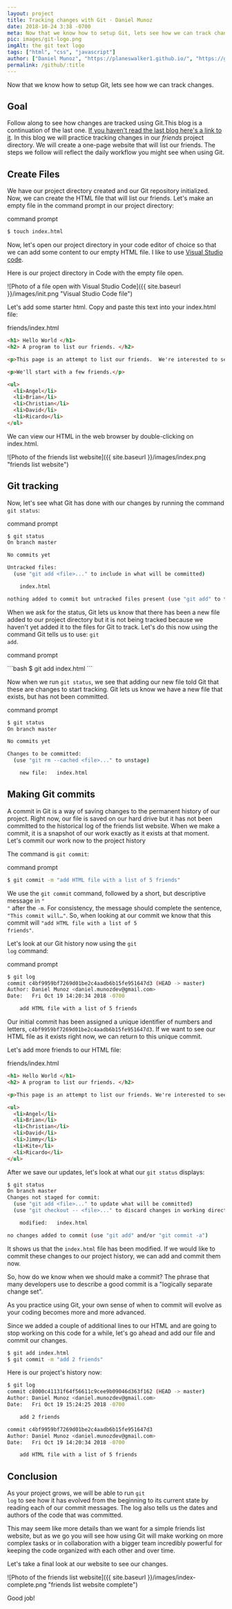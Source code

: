 ```yaml
---
layout: project
title: Tracking changes with Git · Daniel Munoz
date: 2018-10-24 3:38 -0700
meta: Now that we know how to setup Git, lets see how we can track changes.
pic: images/git-logo.png
imgAlt: the git text logo
tags: ["html", "css", "javascript"]
author: ["Daniel Munoz", "https://planeswalker1.github.io/", "https://github.com/planeswalker1"]
permalink: /github/:title
---
```


Now that we know how to setup Git, lets see how we can track changes.

## Goal

Follow along to see how changes are tracked using Git.This blog is a continuation of the last one. <a href="{{ site.baseurl }}/2018/10/17/initializing-Git">If you haven't read the last blog here's a link to it</a>. In this blog we will practice tracking changes in our <em>friends</em> project directory. We will create a one-page website that will list our friends. The steps we follow will reflect the daily workflow you might see when using Git.

## Create Files
We have our project directory created and our Git repository initialized. Now, we can create the HTML file that will list our friends. Let's make an empty file in the command prompt in our project directory:

<p class="highlight__file-desc">command prompt</p>

```bash
$ touch index.html
```

Now, let's open our project directory in your code editor of choice so that we can add some content to our empty HTML file. I like to use <a href="https://code.visualstudio.com/">Visual Studio code</a>.

Here is our project directory in Code with the empty file open.

![Photo of a file open with Visual Studio Code]({{ site.baseurl }}/images/init.png "Visual Studio Code file")

Let's add some starter html. Copy and paste this text into your index.html file:

<p class="highlight__file-desc">friends/index.html</p>

```html
<h1> Hello World </h1>
<h2> A program to list our friends. </h2>

<p>This page is an attempt to list our friends.  We're interested to see how long our list can become.</p>

<p>We'll start with a few friends.</p>

<ul>
  <li>Angel</li>
  <li>Brian</li>
  <li>Christian</li>
  <li>David</li>
  <li>Ricardo</li>
</ul>
```

We can view our HTML in the web browser by double-clicking on index.html.

![Photo of the friends list website]({{ site.baseurl }}/images/index.png "friends list website")

## Git tracking

Now, let's see what Git has done with our changes by running the command <code class="code">git status</code>:

<p class="highlight__file-desc">command prompt</p>

```bash
$ git status
On branch master

No commits yet

Untracked files:
  (use "git add <file>..." to include in what will be committed)

	index.html

nothing added to commit but untracked files present (use "git add" to track)

```

When we ask for the status, Git lets us know that there has been a new file added to our project directory but it is not being tracked because we haven't yet added it to the files for Git to track. Let's do this now using the command Git tells us to use: <code class="code">git add</code>.

<p class="highlight__file-desc">command prompt</p>
```bash
$ git add index.html
```

Now when we run <code class="code">git status</code>, we see that adding our new file told Git that these are changes to start tracking. Git lets us know we have a new file that exists, but has not been committed.

<p class="highlight__file-desc">command prompt</p>

```bash
$ git status
On branch master

No commits yet

Changes to be committed:
  (use "git rm --cached <file>..." to unstage)

	new file:   index.html
```

## Making Git commits

A commit in Git is a way of saving changes to the permanent history of our project. Right now, our file is saved on our hard drive but it has not been committed to the historical log of the friends list website. When we make a commit, it is a snapshot of our work exactly as it exists at that moment. Let's commit our work now to the project history

The command is <code class="code">git commit</code>:

<p class="highlight__file-desc">command prompt</p>

```bash
$ git commit -m "add HTML file with a list of 5 friends"
```

We use the <code class="code">git commit</code> command, followed by a short, but descriptive message in <code class="code code--red">" "</code> after the <code class="code code--blue">-m</code>. For consistency, the message should complete the sentence, <code class="code code--red">"This commit will…"</code>. So, when looking at our commit we know that this commit will <code class="code code--red">"add HTML file with a list of 5 friends"</code>.

Let's look at our Git history now using the <code class="code">git log</code> command:

<p class="highlight__file-desc">command prompt</p>

```bash
$ git log
commit c4bf9959bf7269d01be2c4aadb6b15fe951647d3 (HEAD -> master)
Author: Daniel Munoz <daniel.munozdev@gmail.com>
Date:   Fri Oct 19 14:20:34 2018 -0700

    add HTML file with a list of 5 friends
```

Our initial commit has been assigned a unique identifier of numbers and letters, <code class="code code--blue">c4bf9959bf7269d01be2c4aadb6b15fe951647d3</code>. If we want to see our HTML file as it exists right now, we can return to this unique commit.

Let's add more friends to our HTML file:

<p class="highlight__file-desc">friends/index.html</p>

```html
<h1> Hello World </h1>
<h2> A program to list our friends. </h2>

<p>This page is an attempt to list our friends. We're interested to see how long our list can become.</p>

<ul>
  <li>Angel</li>
  <li>Brian</li>
  <li>Christian</li>
  <li>David</li>
  <li>Jimmy</li>
  <li>Kite</li>
  <li>Ricardo</li>
</ul>
```

After we save our updates, let's look at what our <code class="code">git status</code> displays:

```bash
$ git status
On branch master
Changes not staged for commit:
  (use "git add <file>..." to update what will be committed)
  (use "git checkout -- <file>..." to discard changes in working directory)

	modified:   index.html

no changes added to commit (use "git add" and/or "git commit -a")
```

It shows us that the <code class="code">index.html</code> file has been modified. If we would like to commit these changes to our project history, we can add and commit them now.

So, how do we know when we should make a commit? The phrase that many developers use to describe a good commit is a "logically separate change set".

As you practice using Git, your own sense of when to commit will evolve as your coding becomes more and more advanced.

Since we added a couple of additional lines to our HTML and are going to stop working on this code for a while, let's go ahead and add our file and commit our changes.

```bash
$ git add index.html
$ git commit -m "add 2 friends"
```

Here is our project's history now:

```bash
$ git log
commit c8000c41131f64f56611c9cee9b09046d363f162 (HEAD -> master)
Author: Daniel Munoz <daniel.munozdev@gmail.com>
Date:   Fri Oct 19 15:24:25 2018 -0700

    add 2 friends

commit c4bf9959bf7269d01be2c4aadb6b15fe951647d3
Author: Daniel Munoz <daniel.munozdev@gmail.com>
Date:   Fri Oct 19 14:20:34 2018 -0700

    add HTML file with a list of 5 friends

```

## Conclusion

As your project grows, we will be able to run <code class="code">git log</code> to see how it has evolved from the beginning to its current state by reading each of our commit messages. The log also tells us the dates and authors of the code that was committed.

This may seem like more details than we want for a simple friends list website, but as we go you will see how using Git will make working on more complex tasks or in collaboration with a bigger team incredibly powerful for keeping the code organized with each other and over time.

Let's take a final look at our website to see our changes.

![Photo of the friends list website]({{ site.baseurl }}/images/index-complete.png "friends list website complete")

Good job!



